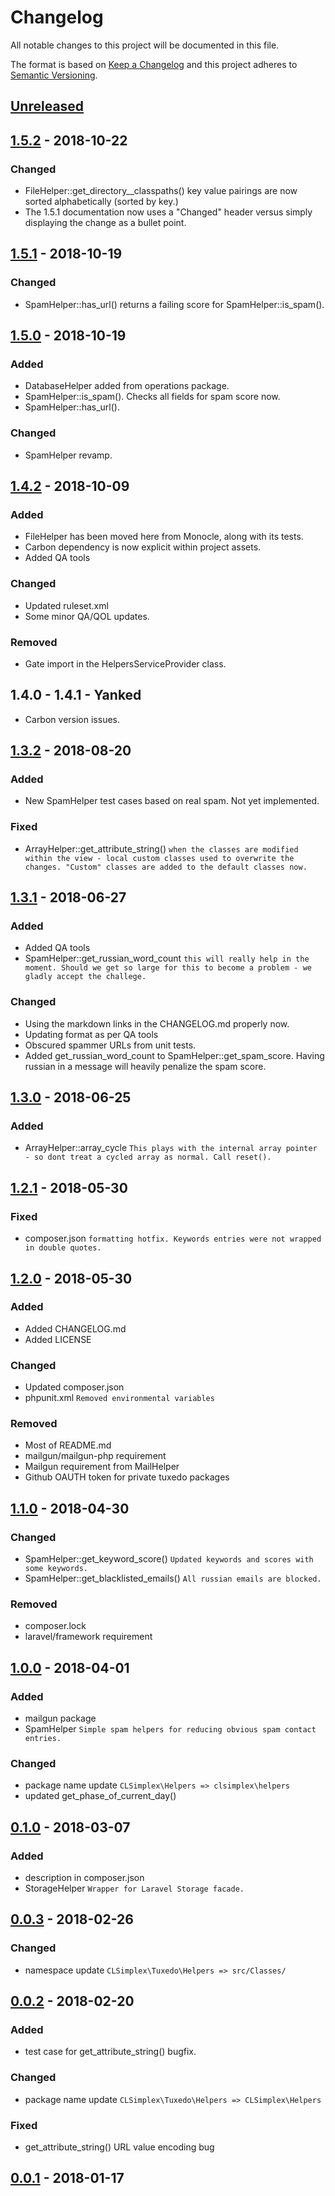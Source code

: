 # Changelog
All notable changes to this project will be documented in this file.

The format is based on [Keep a Changelog](https://keepachangelog.com/en/1.0.0/)
and this project adheres to [Semantic Versioning](https://semver.org/spec/v2.0.0.html).

## [Unreleased]

## [1.5.2] - 2018-10-22

### Changed
- FileHelper::get_directory__classpaths() key value pairings are now sorted alphabetically (sorted by key.)
- The 1.5.1 documentation now uses a "Changed" header versus simply displaying the change as a bullet point.

## [1.5.1] - 2018-10-19

### Changed
- SpamHelper::has_url() returns a failing score for SpamHelper::is_spam().

## [1.5.0] - 2018-10-19

### Added
- DatabaseHelper added from operations package.
- SpamHelper::is_spam(). Checks all fields for spam score now.
- SpamHelper::has_url().

### Changed
- SpamHelper revamp.

## [1.4.2] - 2018-10-09

### Added
- FileHelper has been moved here from Monocle, along with its tests.
- Carbon dependency is now explicit within project assets.
- Added QA tools

### Changed
- Updated ruleset.xml
- Some minor QA/QOL updates.

### Removed
- Gate import in the HelpersServiceProvider class.

## 1.4.0 - 1.4.1 - Yanked
- Carbon version issues.

## [1.3.2] - 2018-08-20

### Added
- New SpamHelper test cases based on real spam. Not yet implemented.

### Fixed
- ArrayHelper::get_attribute_string() `when the classes are modified within the view - local custom classes used to overwrite the changes. "Custom" classes are added to the default classes now.`

## [1.3.1] - 2018-06-27

### Added
- Added QA tools
- SpamHelper::get_russian_word_count `this will really help in the moment. Should we get so large for this to become a problem - we gladly accept the challege.`

### Changed
- Using the markdown links in the CHANGELOG.md properly now.
- Updating format as per QA tools
- Obscured spammer URLs from unit tests.
- Added get_russian_word_count to SpamHelper::get_spam_score. Having russian in a message will heavily penalize the spam score.

## [1.3.0] - 2018-06-25

### Added
- ArrayHelper::array_cycle `This plays with the internal array pointer - so dont treat a cycled array as normal. Call reset().`

## [1.2.1] - 2018-05-30

### Fixed
- composer.json `formatting hotfix. Keywords entries were not wrapped in double quotes.`

## [1.2.0] - 2018-05-30

### Added
- Added CHANGELOG.md
- Added LICENSE

### Changed
- Updated composer.json
- phpunit.xml `Removed environmental variables`

### Removed
- Most of README.md
- mailgun/mailgun-php requirement
- Mailgun requirement from MailHelper
- Github OAUTH token for private tuxedo packages

## [1.1.0] - 2018-04-30

### Changed
- SpamHelper::get_keyword_score() `Updated keywords and scores with some keywords.`
- SpamHelper::get_blacklisted_emails() `All russian emails are blocked.`

### Removed
- composer.lock
- laravel/framework requirement

## [1.0.0] - 2018-04-01

### Added
- mailgun package
- SpamHelper `Simple spam helpers for reducing obvious spam contact entries.`

### Changed
- package name update `CLSimplex\Helpers => clsimplex\helpers`
- updated get_phase_of_current_day()

## [0.1.0] - 2018-03-07

### Added
- description in composer.json
- StorageHelper `Wrapper for Laravel Storage facade.`

## [0.0.3] - 2018-02-26

### Changed
- namespace update `CLSimplex\Tuxedo\Helpers => src/Classes/`

## [0.0.2] - 2018-02-20

### Added
- test case for get_attribute_string() bugfix.

### Changed
- package name update `CLSimplex\Tuxedo\Helpers => CLSimplex\Helpers`

### Fixed
- get_attribute_string() URL value encoding bug


## [0.0.1] - 2018-01-17

[Unreleased]: https://github.com/clsimplex/tuxedo-helpers/compare/1.5.2...develop
[1.5.2]: https://github.com/clsimplex/tuxedo-helpers/compare/1.5.1...1.5.2
[1.5.1]: https://github.com/clsimplex/tuxedo-helpers/compare/1.5.0...1.5.1
[1.5.0]: https://github.com/clsimplex/tuxedo-helpers/compare/1.4.2...1.5.0
[1.4.2]: https://github.com/clsimplex/tuxedo-helpers/compare/1.3.2...1.4.2
[1.3.2]: https://github.com/clsimplex/tuxedo-helpers/compare/1.3.1...1.3.2
[1.3.1]: https://github.com/clsimplex/tuxedo-helpers/compare/1.3.0...1.3.1
[1.3.0]: https://github.com/clsimplex/tuxedo-helpers/compare/1.2.1...1.3.0
[1.2.1]: https://github.com/clsimplex/tuxedo-helpers/compare/1.2.0...1.2.1
[1.2.0]: https://github.com/clsimplex/tuxedo-helpers/compare/1.1.0...1.2.0
[1.1.0]: https://github.com/clsimplex/tuxedo-helpers/compare/1.0.0...1.1.0
[1.0.0]: https://github.com/clsimplex/tuxedo-helpers/compare/0.1.0...1.0.0
[0.1.0]: https://github.com/clsimplex/tuxedo-helpers/compare/0.0.3...0.1.0
[0.0.3]: https://github.com/clsimplex/tuxedo-helpers/compare/0.0.2...0.0.3
[0.0.2]: https://github.com/clsimplex/tuxedo-helpers/compare/0.0.1...0.0.2
[0.0.1]: https://github.com/clsimplex/tuxedo-helpers/releases/0.0.1
